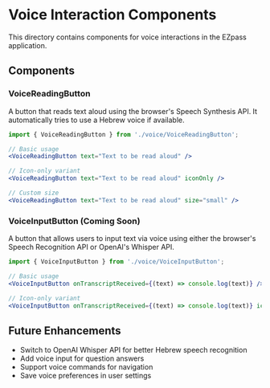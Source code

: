 # Voice Interaction Components

This directory contains components for voice interactions in the EZpass application.

## Components

### VoiceReadingButton

A button that reads text aloud using the browser's Speech Synthesis API. It automatically tries to use a Hebrew voice if available.

```jsx
import { VoiceReadingButton } from './voice/VoiceReadingButton';

// Basic usage
<VoiceReadingButton text="Text to be read aloud" />

// Icon-only variant
<VoiceReadingButton text="Text to be read aloud" iconOnly />

// Custom size
<VoiceReadingButton text="Text to be read aloud" size="small" />
```

### VoiceInputButton (Coming Soon)

A button that allows users to input text via voice using either the browser's Speech Recognition API or OpenAI's Whisper API.

```jsx
import { VoiceInputButton } from './voice/VoiceInputButton';

// Basic usage
<VoiceInputButton onTranscriptReceived={(text) => console.log(text)} />

// Icon-only variant
<VoiceInputButton onTranscriptReceived={(text) => console.log(text)} iconOnly />
```

## Future Enhancements

- Switch to OpenAI Whisper API for better Hebrew speech recognition
- Add voice input for question answers
- Support voice commands for navigation
- Save voice preferences in user settings 